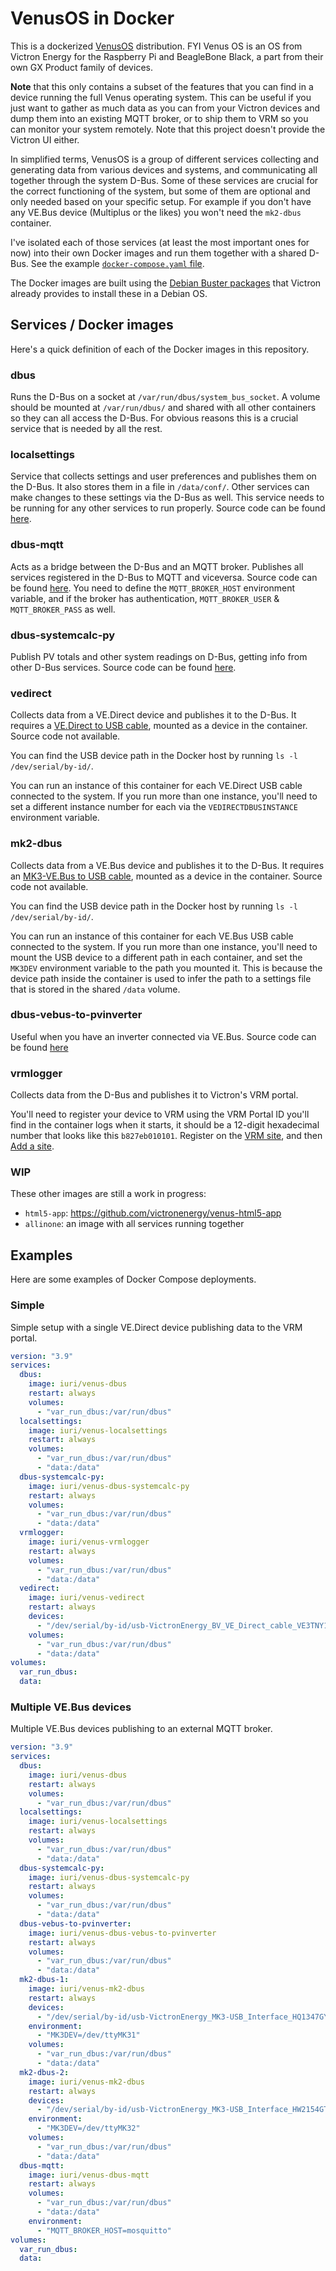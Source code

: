 # VenusOS in Docker

This is a dockerized [VenusOS](https://github.com/victronenergy/venus) distribution. FYI Venus OS is an OS from Victron Energy for the Raspberry Pi and BeagleBone Black, a part from their own GX Product family of devices.

**Note** that this only contains a subset of the features that you can find in a device running the full Venus operating system. This can be useful if you just want to gather as much data as you can from your Victron devices and dump them into an existing MQTT broker, or to ship them to VRM so you can monitor your system remotely. Note that this project doesn't provide the Victron UI either.

In simplified terms, VenusOS is a group of different services collecting and generating data from various devices and systems, and communicating all together through the system D-Bus. Some of these services are crucial for the correct functioning of the system, but some of them are optional and only needed based on your specific setup. For example if you don't have any VE.Bus device (Multiplus or the likes) you won't need the `mk2-dbus` container.

I've isolated each of those services (at least the most important ones for now) into their own Docker images and run them together with a shared D-Bus. See the example [`docker-compose.yaml` file](docker-compose.yaml).

The Docker images are built using the [Debian Buster packages](https://github.com/victronenergy/venus/wiki/install-venus-packages-on-Debian) that Victron already provides to install these in a Debian OS.

## Services / Docker images

Here's a quick definition of each of the Docker images in this repository.

### dbus

Runs the D-Bus on a socket at `/var/run/dbus/system_bus_socket`. A volume should be mounted at `/var/run/dbus/` and shared with all other containers so they can all access the D-Bus. For obvious reasons this is a crucial service that is needed by all the rest.

### localsettings

Service that collects settings and user preferences and publishes them on the D-Bus. It also stores them in a file in `/data/conf/`. Other services can make changes to these settings via the D-Bus as well. This service needs to be running for any other services to run properly. Source code can be found [here](https://github.com/victronenergy/localsettings).

### dbus-mqtt

Acts as a bridge between the D-Bus and an MQTT broker. Publishes all services registered in the D-Bus to MQTT and viceversa. Source code can be found [here](https://github.com/victronenergy/dbus-mqtt). You need to define the `MQTT_BROKER_HOST` environment variable, and if the broker has authentication, `MQTT_BROKER_USER` & `MQTT_BROKER_PASS` as well.

### dbus-systemcalc-py

Publish PV totals and other system readings on D-Bus, getting info from other D-Bus services. Source code can be found [here](https://github.com/victronenergy/dbus-systemcalc-py).

### vedirect

Collects data from a VE.Direct device and publishes it to the D-Bus. It requires a [VE.Direct to USB cable](https://www.victronenergy.com/accessories/ve-direct-to-usb-interface), mounted as a device in the container. Source code not available.

You can find the USB device path in the Docker host by running `ls -l /dev/serial/by-id/`.

You can run an instance of this container for each VE.Direct USB cable connected to the system. If you run more than one instance, you'll need to set a different instance number for each via the `VEDIRECTDBUSINSTANCE` environment variable.

### mk2-dbus

Collects data from a VE.Bus device and publishes it to the D-Bus. It requires an [MK3-VE.Bus to USB cable](https://www.victronenergy.com/accessories/interface-mk3-usb), mounted as a device in the container. Source code not available.

You can find the USB device path in the Docker host by running `ls -l /dev/serial/by-id/`.

You can run an instance of this container for each VE.Bus USB cable connected to the system. If you run more than one instance, you'll need to mount the USB device to a different path in each container, and set the `MK3DEV` environment variable to the path you mounted it. This is because the device path inside the container is used to infer the path to a settings file that is stored in the shared `/data` volume.

### dbus-vebus-to-pvinverter

Useful when you have an inverter connected via VE.Bus. Source code can be found [here](https://github.com/victronenergy/dbus_vebus_to_pvinverter)

### vrmlogger

Collects data from the D-Bus and publishes it to Victron's VRM portal.

You'll need to register your device to VRM using the VRM Portal ID you'll find in the container logs when it starts, it should be a 12-digit hexadecimal number that looks like this `b827eb010101`. Register on the [VRM site](https://vrm.victronenergy.com/), and then [Add a site](https://vrm.victronenergy.com/site/add).

### WIP

These other images are still a work in progress:

- `html5-app`: https://github.com/victronenergy/venus-html5-app
- `allinone`: an image with all services running together

## Examples

Here are some examples of Docker Compose deployments.

### Simple

Simple setup with a single VE.Direct device publishing data to the VRM portal.

```yaml
version: "3.9"
services:
  dbus:
    image: iuri/venus-dbus
    restart: always
    volumes:
      - "var_run_dbus:/var/run/dbus"
  localsettings:
    image: iuri/venus-localsettings
    restart: always
    volumes:
      - "var_run_dbus:/var/run/dbus"
      - "data:/data"
  dbus-systemcalc-py:
    image: iuri/venus-dbus-systemcalc-py
    restart: always
    volumes:
      - "var_run_dbus:/var/run/dbus"
      - "data:/data"
  vrmlogger:
    image: iuri/venus-vrmlogger
    restart: always
    volumes:
      - "var_run_dbus:/var/run/dbus"
      - "data:/data"
  vedirect:
    image: iuri/venus-vedirect
    restart: always
    devices:
      - "/dev/serial/by-id/usb-VictronEnergy_BV_VE_Direct_cable_VE3TNY1H-if00-port0:/dev/ttyVEDirect"
    volumes:
      - "var_run_dbus:/var/run/dbus"
      - "data:/data"
volumes:
  var_run_dbus:
  data:
```

### Multiple VE.Bus devices

Multiple VE.Bus devices publishing to an external MQTT broker.

```yaml
version: "3.9"
services:
  dbus:
    image: iuri/venus-dbus
    restart: always
    volumes:
      - "var_run_dbus:/var/run/dbus"
  localsettings:
    image: iuri/venus-localsettings
    restart: always
    volumes:
      - "var_run_dbus:/var/run/dbus"
      - "data:/data"
  dbus-systemcalc-py:
    image: iuri/venus-dbus-systemcalc-py
    restart: always
    volumes:
      - "var_run_dbus:/var/run/dbus"
      - "data:/data"
  dbus-vebus-to-pvinverter:
    image: iuri/venus-dbus-vebus-to-pvinverter
    restart: always
    volumes:
      - "var_run_dbus:/var/run/dbus"
      - "data:/data"
  mk2-dbus-1:
    image: iuri/venus-mk2-dbus
    restart: always
    devices:
      - "/dev/serial/by-id/usb-VictronEnergy_MK3-USB_Interface_HQ1347GYUGD-if00-port0:/dev/ttyMK31"
    environment:
      - "MK3DEV=/dev/ttyMK31"
    volumes:
      - "var_run_dbus:/var/run/dbus"
      - "data:/data"
  mk2-dbus-2:
    image: iuri/venus-mk2-dbus
    restart: always
    devices:
      - "/dev/serial/by-id/usb-VictronEnergy_MK3-USB_Interface_HW2154GTOIT-if00-port1:/dev/ttyMK32"
    environment:
      - "MK3DEV=/dev/ttyMK32"
    volumes:
      - "var_run_dbus:/var/run/dbus"
      - "data:/data"
  dbus-mqtt:
    image: iuri/venus-dbus-mqtt
    restart: always
    volumes:
      - "var_run_dbus:/var/run/dbus"
      - "data:/data"
    environment:
      - "MQTT_BROKER_HOST=mosquitto"
volumes:
  var_run_dbus:
  data:
```
